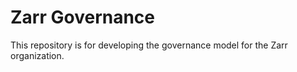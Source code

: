 # Zarr Governance

This repository is for developing the governance model for the Zarr
organization.
